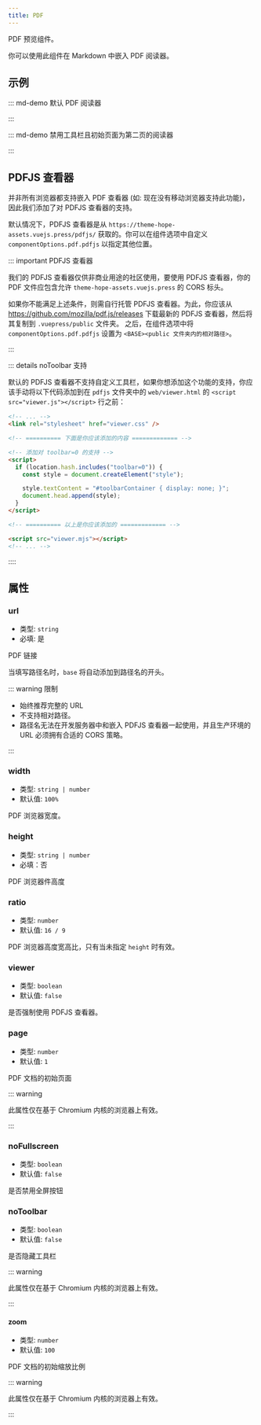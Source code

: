 ```yaml
---
title: PDF
---
```


PDF 预览组件。

你可以使用此组件在 Markdown 中嵌入 PDF 阅读器。

<!-- more -->

## 示例

<!-- #region demo -->

::: md-demo 默认 PDF 阅读器

<PDF url="//theme-hope-assets.vuejs.press/files/sample.pdf" />

:::

::: md-demo 禁用工具栏且初始页面为第二页的阅读器

<PDF url="//theme-hope-assets.vuejs.press/files/sample.pdf" page="2" no-toolbar />

:::

<!-- #endregion demo -->

## PDFJS 查看器

并非所有浏览器都支持嵌入 PDF 查看器 (如: 现在没有移动浏览器支持此功能)，因此我们添加了对 PDFJS 查看器的支持。

默认情况下，PDFJS 查看器是从 `https://theme-hope-assets.vuejs.press/pdfjs/` 获取的。你可以在组件选项中自定义 `componentOptions.pdf.pdfjs` 以指定其他位置。

::: important PDFJS 查看器

我们的 PDFJS 查看器仅供非商业用途的社区使用，要使用 PDFJS 查看器，你的 PDF 文件应包含允许 `theme-hope-assets.vuejs.press` 的 CORS 标头。

如果你不能满足上述条件，则需自行托管 PDFJS 查看器。为此，你应该从 <https://github.com/mozilla/pdf.js/releases> 下载最新的 PDFJS 查看器，然后将其复制到 `.vuepress/public` 文件夹。 之后，在组件选项中将`componentOptions.pdf.pdfjs` 设置为 `<BASE><public 文件夹内的相对路径>`。

:::

::: details noToolbar 支持

默认的 PDFJS 查看器不支持自定义工具栏，如果你想添加这个功能的支持，你应该手动将以下代码添加到在 `pdfjs` 文件夹中的 `web/viewer.html` 的 `<script src="viewer.js"></script>` 行之前：

```html
<!-- ... -->
<link rel="stylesheet" href="viewer.css" />

<!-- ========== 下面是你应该添加的内容 ============= -->

<!-- 添加对 toolbar=0 的支持 -->
<script>
  if (location.hash.includes("toolbar=0")) {
    const style = document.createElement("style");

    style.textContent = "#toolbarContainer { display: none; }";
    document.head.append(style);
  }
</script>

<!-- ========== 以上是你应该添加的 ============= -->

<script src="viewer.mjs"></script>
<!-- ... -->
```

::::

## 属性

### url

- 类型: `string`
- 必填: 是

PDF 链接

当填写路径名时，`base` 将自动添加到路径名的开头。

::: warning 限制

- 始终推荐完整的 URL
- 不支持相对路径。
- 路径名无法在开发服务器中和嵌入 PDFJS 查看器一起使用，并且生产环境的 URL 必须拥有合适的 CORS 策略。

:::

### width

- 类型: `string | number`
- 默认值: `100%`

PDF 浏览器宽度。

### height

- 类型: `string | number`
- 必填：否

PDF 浏览器件高度

### ratio

- 类型: `number`
- 默认值: `16 / 9`

PDF 浏览器高度宽高比，只有当未指定 `height` 时有效。

### viewer

- 类型: `boolean`
- 默认值: `false`

是否强制使用 PDFJS 查看器。

### page

- 类型: `number`
- 默认值: `1`

PDF 文档的初始页面

::: warning

此属性仅在基于 Chromium 内核的浏览器上有效。

:::

### noFullscreen

- 类型: `boolean`
- 默认值: `false`

是否禁用全屏按钮

### noToolbar

- 类型: `boolean`
- 默认值: `false`

是否隐藏工具栏

::: warning

此属性仅在基于 Chromium 内核的浏览器上有效。

:::

#### zoom

- 类型: `number`
- 默认值: `100`

PDF 文档的初始缩放比例

::: warning

此属性仅在基于 Chromium 内核的浏览器上有效。

:::
